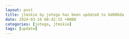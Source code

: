 ```yaml
---
layout: post
title: jtmikie by jotego has been updated to bd086da
date: 2024-03-16 08:42:15 +0000
categories: [jotego, jtmikie]
tags: [update]
---
```


